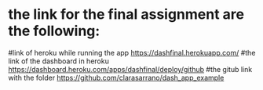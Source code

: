 # the link for the final assignment are the following:
#link of heroku while running the app
https://dashfinal.herokuapp.com/
#the link of the dashboard in heroku
https://dashboard.heroku.com/apps/dashfinal/deploy/github
#the gitub link with the folder
https://github.com/clarasarrano/dash_app_example
